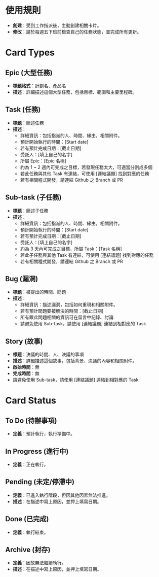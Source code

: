 # 使用規則
- **創建**：受到工作指派後，主動創建相關卡片。
- **修改**：請於每週五下班前檢查自己的任務狀態，並完成所有更新。  

# Card Types
## Epic (大型任務)
- **標題格式**：計劃名、產品名
- **描述**：詳細描述這個大型任務，包括目標、範圍和主要里程碑。

## Task (任務)
- **標題**：簡述任務
- **描述**：
  - 詳細資訊：包括指派的人、時間、緣由，相關附件。
  - 預計開始執行的時間：[Start date]
  - 若有預計完成日期：[截止日期]
  - 受託人：[填上自己的名字]
  - 所屬 Epic：[Epic 名稱]
  - 約為 1 ~ 2 週內可完成之目標，若發現任務太大，可適當分割成多個
  - 若此任務與其他 Task 有連結，可使用 [連結議題] 找到對應的任務
  - 若有相關程式開發，請連結 Github 之 Branch 或 PR

## Sub-task (子任務)
- **標題**：簡述子任務
- **描述**：
  - 詳細資訊：包括指派的人、時間、緣由，相關附件。
  - 預計開始執行的時間：[Start date]
  - 若有預計完成日期：[截止日期]
  - 受託人：[填上自己的名字]
  - 約為 3 天內可完成之目標，所屬 Task：[Task 名稱]
  - 若此子任務與其他 Task 有連結，可使用 [連結議題] 找到對應的任務
  - 若有相關程式開發，請連結 Github 之 Branch 或 PR

## Bug (漏洞)
- **標題**：被提出的時間、問題
- **描述**：
  - 詳細資訊：描述漏洞，包括如何重現和相關附件。
  - 若有預計問題要被解決的時間：[截止日期]
  - 所有跟此問題相關的資訊可在留言中記錄、討論
  - 請避免使用 Sub-task，請使用 [連結議題] 連結到相對應的 Task

## Story (故事)
- **標題**：決議的時間、人、決議的事項
- **描述**：詳細描述這個故事，包括背景、決議的內容和相關附件。
- **啟始時間**：無
- **完成時間**：無
- 請避免使用 Sub-task，請使用 [連結議題] 連結到相對應的 Task



# Card Status
## To Do (待辦事項)
- **定義**：預計執行，執行準備中。

## In Progress (進行中)
- **定義**：正在執行。

## Pending (未定/停滯中)
- **定義**：已進入執行階段，但因其他因素無法推進。
- **描述**：在描述中寫上原因，並押上填寫日期。

## Done (已完成)
- **定義**：執行結束。

## Archive (封存)
- **定義**：因故無法繼續執行。
- **描述**：在描述中寫上原因，並押上填寫日期。

